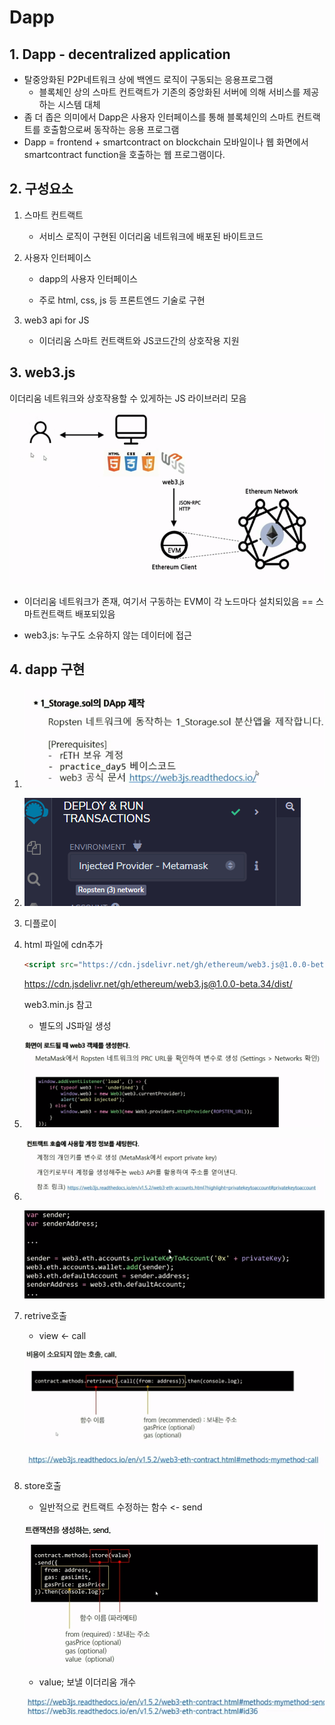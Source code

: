 # Dapp

## 1. Dapp - decentralized application

- 탈중앙화된 P2P네트워크 상에 백엔드 로직이 구동되는 응용프로그램
  - 블록체인 상의 스마트 컨트랙트가 기존의 중앙화된 서버에 의해 서비스를 제공하는 시스템 대체
- 좀 더 좁은 의미에서 Dapp은 사용자 인터페이스를 통해 블록체인의 스마트 컨트랙트를 호출함으로써 동작하는 응용 프로그램
- Dapp = frontend + smartcontract on blockchain
  모바일이나 웹 화면에서 smartcontract function을 호출하는 웹 프로그램이다.

## 2. 구성요소

1. 스마트 컨트랙트

   - 서비스 로직이 구현된 이더리움 네트워크에 배포된 바이트코드

2. 사용자 인터페이스

   - dapp의 사용자 인터페이스

   - 주로 html, css, js 등 프론트엔드 기술로 구현

3. web3 api for JS

   - 이더리움 스마트 컨트랙트와 JS코드간의 상호작용 지원

## 3. web3.js

이더리움 네트워크와 상호작용할 수 있게하는 JS 라이브러리 모음

![image-20220826210716179](images/image-20220826210716179.png) 

- 이더리움 네트워크가 존재, 여기서 구동하는 EVM이 각 노드마다 설치되있음
  == 스마트컨트랙트 배포되있음

- web3.js: 누구도 소유하지 않는 데이터에 접근

  

  

## 4. dapp 구현

1. ![image-20220827114049254](images/image-20220827114049254.png) 

2. ![image-20220827114856475](images/image-20220827114856475.png)  

3. 디플로이

4. html 파일에 cdn추가

   ```html
   <script src="https://cdn.jsdelivr.net/gh/ethereum/web3.js@1.0.0-beta.34/dist/web3.min.js"></script>
   ```

   https://cdn.jsdelivr.net/gh/ethereum/web3.js@1.0.0-beta.34/dist/

   web3.min.js 참고

   - 별도의 JS파일 생성 

5. ![image-20220827115347138](images/image-20220827115347138.png) 

6. ![image-20220827115503397](images/image-20220827115503397.png)

   ![image-20220827115516531](images/image-20220827115516531.png) 

7. retrive호출

   - view <- call

   ![image-20220827115555076](images/image-20220827115555076.png) 

   ![image-20220827115625190](images/image-20220827115625190.png) 

8. store호출

   - 일반적으로 컨트랙트 수정하는 함수 <- send

   ![image-20220827115648281](images/image-20220827115648281.png)  

   - value; 보낼 이더리움 개수

   ![image-20220827115748368](images/image-20220827115748368.png) 

   
